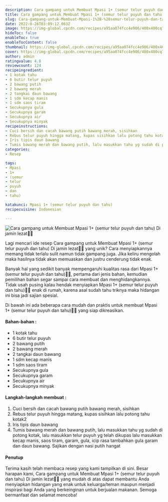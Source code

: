 ```yaml
---
description: Cara gampang untuk Membuat Mpasi 1+ (semur telur puyuh dan tahu) Di jamin lezat"
title: Cara gampang untuk Membuat Mpasi 1+ (semur telur puyuh dan tahu) Di jamin lezat
slug: Cara-gampang-untuk-Membuat-Mpasi-1%2B-%28semur-telur-puyuh-dan-tahu%29-Di-jamin-lezat
date: 2022-8-26T03:09:12.063Z
image: https://img-global.cpcdn.com/recipes/a95aa074fcc4e906/400x400cq70/photo.jpg
hideToc: false
enableToc: true
enableTocContent: false
thumbnail: https://img-global.cpcdn.com/recipes/a95aa074fcc4e906/400x400cq70/photo.jpg
cover: https://img-global.cpcdn.com/recipes/a95aa074fcc4e906/400x400cq70/photo.jpg
author: admin
ratingvalue: 4.8
reviewcount: 124
recipeingredient:
- 1 kotak tahu
- 6 butir telur puyuh
- 2 bawang putih
- 2 bawang merah
- 2 tangkai daun bawang
- 1 sdm kecap manis
- 1 sdm saos tiram
- Secukupnya gula
- Secukupnya garam
- Secukupnya air
- Secukupnya minyak
recipeinstructions:
- Cuci bersih dan cacah bawang putih bawang merah, sisihkan
- Rebus telur puyuh hingga matang, kupas sisihkan lalu potong tahu kotak2
- Iris tipis daun bawang
- Tumis bawang merah dan bawang putih, lalu masukkan tahu yg sudah di potong kotak, lalu masukkan telur puyuh yg telah dikupas lalu masukkan kecap manis, saos tiram, garam, gula, icip rasa tambahkan gula garam dan daun bawang. Sajikan dengan nasi putih hangat
categories:
- Resep

tags:
- Mpasi
- 1+
- (semur
- telur
- puyuh
- dan
- tahu)

katakunci: Mpasi 1+ (semur telur puyuh dan tahu)
recipecuisine: Indonesian

---
```


![Cara gampang untuk Membuat Mpasi 1+ (semur telur puyuh dan tahu) Di jamin lezat👩‍🍳](https://img-global.cpcdn.com/recipes/a95aa074fcc4e906/400x400cq70/photo.jpg)

Lagi mencari ide resep Cara gampang untuk Membuat Mpasi 1+ (semur telur puyuh dan tahu) Di jamin lezat👩‍🍳 yang unik? Cara menyiapkannya memang tidak terlalu sulit namun tidak gampang juga. Jika keliru mengolah maka hasilnya tidak akan memuaskan dan justru cenderung tidak enak.

Banyak hal yang sedikit banyak mempengaruhi kualitas rasa dari Mpasi 1+ (semur telur puyuh dan tahu)👩‍🍳, pertama dari jenis bahan, kemudian pemilihan bahan segar sampai cara membuat dan menghidangkannya. Tidak usah pusing kalau hendak menyiapkan Mpasi 1+ (semur telur puyuh dan tahu)👩‍🍳 enak di rumah, karena asal sudah tahu triknya maka hidangan ini bisa jadi sajian spesial.

Di bawah ini ada beberapa cara mudah dan praktis untuk membuat Mpasi 1+ (semur telur puyuh dan tahu)👩‍🍳 yang siap dikreasikan.

<!--inarticleads1-->

#### Bahan-bahan :

- 1 kotak tahu
- 6 butir telur puyuh
- 2 bawang putih
- 2 bawang merah
- 2 tangkai daun bawang
- 1 sdm kecap manis
- 1 sdm saos tiram
- Secukupnya gula
- Secukupnya garam
- Secukupnya air
- Secukupnya minyak

<!--inarticleads2-->

#### Langkah-langkah membuat :

1. Cuci bersih dan cacah bawang putih bawang merah, sisihkan
1. Rebus telur puyuh hingga matang, kupas sisihkan lalu potong tahu kotak2
1. Iris tipis daun bawang
1. Tumis bawang merah dan bawang putih, lalu masukkan tahu yg sudah di potong kotak, lalu masukkan telur puyuh yg telah dikupas lalu masukkan kecap manis, saos tiram, garam, gula, icip rasa tambahkan gula garam dan daun bawang. Sajikan dengan nasi putih hangat

#### Penutup

Terima kasih telah membaca resep yang kami tampilkan di sini. Besar harapan kami, Cara gampang untuk Membuat Mpasi 1+ (semur telur puyuh dan tahu) Di jamin lezat👩‍🍳 yang mudah di atas dapat membantu Anda menyiapkan hidangan yang enak untuk keluarga/teman maupun menjadi inspirasi bagi Anda yang berkeinginan untuk berjualan makanan. Semoga bermanfaat dan selamat mencoba!